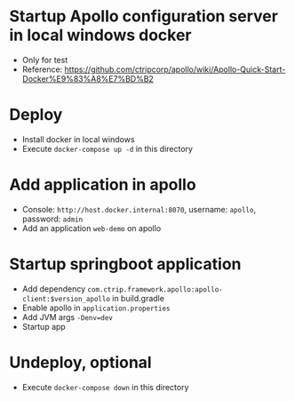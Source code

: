 # Startup Apollo configuration server in local windows docker

* Only for test
* Reference: https://github.com/ctripcorp/apollo/wiki/Apollo-Quick-Start-Docker%E9%83%A8%E7%BD%B2

# Deploy

* Install docker in local windows
* Execute `docker-compose up -d` in this directory

# Add application in apollo

* Console: `http://host.docker.internal:8070`, username: `apollo`, password: `admin`
* Add an application `web-demo` on apollo

# Startup springboot application

* Add dependency `com.ctrip.framework.apollo:apollo-client:$version_apollo` in build.gradle
* Enable apollo in `application.properties`
* Add JVM args `-Denv=dev`
* Startup app

# Undeploy, optional

* Execute `docker-compose down` in this directory
